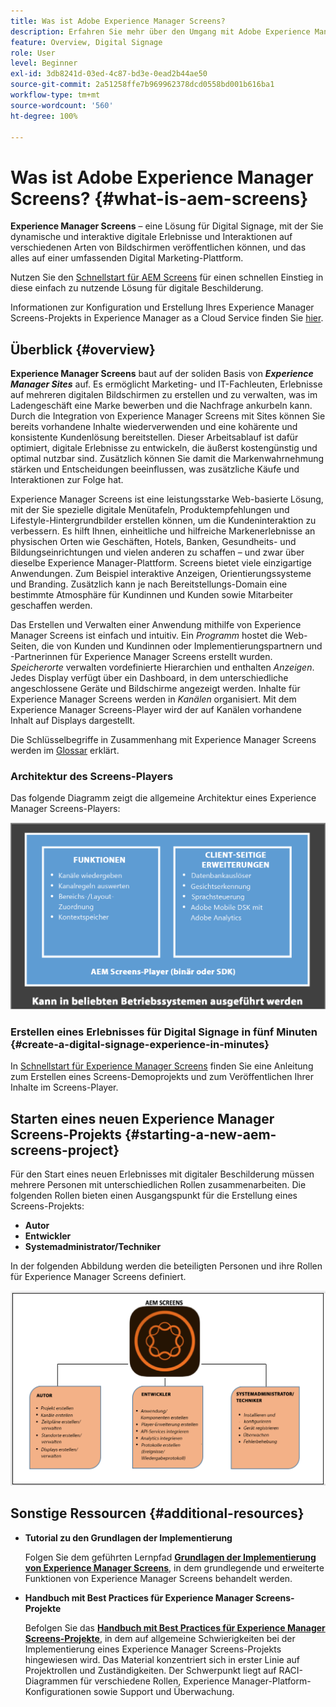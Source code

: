 ```yaml
---
title: Was ist Adobe Experience Manager Screens?
description: Erfahren Sie mehr über den Umgang mit Adobe Experience Manager Screens, einer Lösung für digitale Beschilderung, mit der Sie dynamische und interaktive digitale Erlebnisse und Interaktionen mit verschiedenen Arten von Bildschirmen auf einer umfassenden Digital Marketing-Plattform veröffentlichen können.
feature: Overview, Digital Signage
role: User
level: Beginner
exl-id: 3db8241d-03ed-4c87-bd3e-0ead2b44ae50
source-git-commit: 2a51258ffe7b969962378dcd0558bd001b616ba1
workflow-type: tm+mt
source-wordcount: '560'
ht-degree: 100%

---
```


# Was ist Adobe Experience Manager Screens? {#what-is-aem-screens}

**Experience Manager Screens** – eine Lösung für Digital Signage, mit der Sie dynamische und interaktive digitale Erlebnisse und Interaktionen auf verschiedenen Arten von Bildschirmen veröffentlichen können, und das alles auf einer umfassenden Digital Marketing-Plattform.

Nutzen Sie den [Schnellstart für AEM Screens](kickstart-for-aem-screens.md) für einen schnellen Einstieg in diese einfach zu nutzende Lösung für digitale Beschilderung.

Informationen zur Konfiguration und Erstellung Ihres Experience Manager Screens-Projekts in Experience Manager as a Cloud Service finden Sie [hier](https://experienceleague.adobe.com/de/docs/experience-manager-screens/using/about-guide).

## Überblick {#overview}

**Experience Manager Screens** baut auf der soliden Basis von ***Experience Manager Sites*** auf. Es ermöglicht Marketing- und IT-Fachleuten, Erlebnisse auf mehreren digitalen Bildschirmen zu erstellen und zu verwalten, was im Ladengeschäft eine Marke bewerben und die Nachfrage ankurbeln kann.  Durch die Integration von Experience Manager Screens mit Sites können Sie bereits vorhandene Inhalte wiederverwenden und eine kohärente und konsistente Kundenlösung bereitstellen. Dieser Arbeitsablauf ist dafür optimiert, digitale Erlebnisse zu entwickeln, die äußerst kostengünstig und optimal nutzbar sind. Zusätzlich können Sie damit die Markenwahrnehmung stärken und Entscheidungen beeinflussen, was zusätzliche Käufe und Interaktionen zur Folge hat.

Experience Manager Screens ist eine leistungsstarke Web-basierte Lösung, mit der Sie spezielle digitale Menütafeln, Produktempfehlungen und Lifestyle-Hintergrundbilder erstellen können, um die Kundeninteraktion zu verbessern. Es hilft Ihnen, einheitliche und hilfreiche Markenerlebnisse an physischen Orten wie Geschäften, Hotels, Banken, Gesundheits- und Bildungseinrichtungen und vielen anderen zu schaffen – und zwar über dieselbe Experience Manager-Plattform. Screens bietet viele einzigartige Anwendungen. Zum Beispiel interaktive Anzeigen, Orientierungssysteme und Branding. Zusätzlich kann je nach Bereitstellungs-Domain eine bestimmte Atmosphäre für Kundinnen und Kunden sowie Mitarbeiter geschaffen werden.

Das Erstellen und Verwalten einer Anwendung mithilfe von Experience Manager Screens ist einfach und intuitiv. Ein *Programm* hostet die Web-Seiten, die von Kunden und Kundinnen oder Implementierungspartnern und -Partnerinnen für Experience Manager Screens erstellt wurden. *Speicherorte* verwalten vordefinierte Hierarchien und enthalten *Anzeigen*. Jedes Display verfügt über ein Dashboard, in dem unterschiedliche angeschlossene Geräte und Bildschirme angezeigt werden. Inhalte für Experience Manager Screens werden in *Kanälen* organisiert. Mit dem Experience Manager Screens-Player wird der auf Kanälen vorhandene Inhalt auf Displays dargestellt.

Die Schlüsselbegriffe in Zusammenhang mit Experience Manager Screens werden im [Glossar](screens-glossary.md) erklärt.

### Architektur des Screens-Players

Das folgende Diagramm zeigt die allgemeine Architektur eines Experience Manager Screens-Players:

![chlimage_1-29](assets/chlimage_1-29.png)

### Erstellen eines Erlebnisses für Digital Signage in fünf Minuten {#create-a-digital-signage-experience-in-minutes}

In [Schnellstart für Experience Manager Screens](kickstart-for-aem-screens.md) finden Sie eine Anleitung zum Erstellen eines Screens-Demoprojekts und zum Veröffentlichen Ihrer Inhalte im Screens-Player.

## Starten eines neuen Experience Manager Screens-Projekts {#starting-a-new-aem-screens-project}

Für den Start eines neuen Erlebnisses mit digitaler Beschilderung müssen mehrere Personen mit unterschiedlichen Rollen zusammenarbeiten. Die folgenden Rollen bieten einen Ausgangspunkt für die Erstellung eines Screens-Projekts:

* **Autor**
* **Entwickler**
* **Systemadministrator/Techniker**

In der folgenden Abbildung werden die beteiligten Personen und ihre Rollen für Experience Manager Screens definiert.

![chlimage_1-30](assets/chlimage_1-30.png)


## Sonstige Ressourcen {#additional-resources}

* **Tutorial zu den Grundlagen der Implementierung**

  Folgen Sie dem geführten Lernpfad **[Grundlagen der Implementierung von Experience Manager Screens](https://experienceleague.adobe.com/?launch=AEM-7a&amp;lang=de)**, in dem grundlegende und erweiterte Funktionen von Experience Manager Screens behandelt werden.

* **Handbuch mit Best Practices für Experience Manager Screens-Projekte**

  Befolgen Sie das **[Handbuch mit Best Practices für Experience Manager Screens-Projekte](/help/using/about-guide.md)**, in dem auf allgemeine Schwierigkeiten bei der Implementierung eines Experience Manager Screens-Projekts hingewiesen wird. Das Material konzentriert sich in erster Linie auf Projektrollen und Zuständigkeiten. Der Schwerpunkt liegt auf RACI-Diagrammen für verschiedene Rollen, Experience Manager-Platform-Konfigurationen sowie Support und Überwachung.

<!-- DEAD LINK * **New Adobe Customer Support Experience**

   Follow **[Customer One for Enterprise Help](https://docs.adobe.com/content/help/en/customer-one/using/home.htmlhome.html#)** to learn more about Admin Console Support tickets. -->
